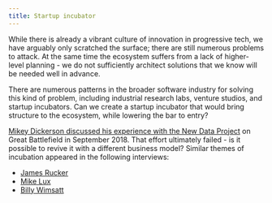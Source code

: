 ```yaml
---
title: Startup incubator
---
```


While there is already a vibrant culture of innovation in progressive tech, we have arguably only scratched the surface; there are still numerous problems to attack. At the same time the ecosystem suffers from a lack of higher-level planning - we do not sufficiently architect solutions that we know will be needed well in advance.

There are numerous patterns in the broader software industry for solving this kind of problem, including industrial research labs, venture studios, and startup incubators. Can we create a startup incubator that would bring structure to the ecosystem, while lowering the bar to entry?

[Mikey Dickerson discussed his experience with the New Data Project](https://www.resistancedashboard.com/node/452) on Great Battlefield in September 2018. That effort ultimately failed - is it possible to revive it with a different business model? Similar themes of incubation appeared in the following interviews:

* [James Rucker](https://www.resistancedashboard.com/node/622)
* [Mike Lux](https://www.resistancedashboard.com/node/469)
* [Billy Wimsatt](https://www.resistancedashboard.com/node/563)